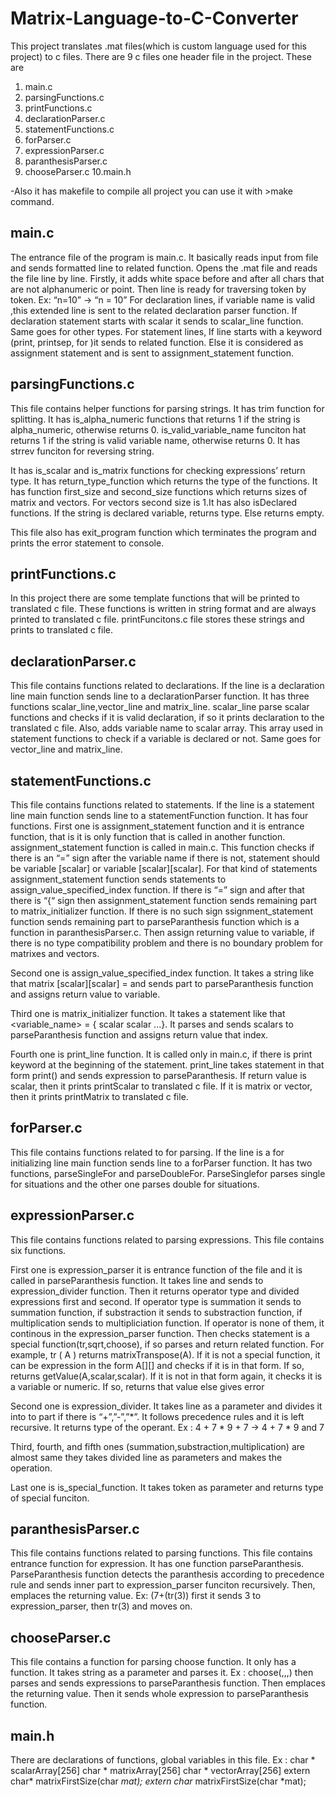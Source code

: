 # Matrix-Language-to-C-Converter
This project translates .mat files(which is custom language used for this project) to c files. There are 9 c files one header file in the project. These
are

1. main.c
2. parsingFunctions.c
3. printFunctions.c
4. declarationParser.c
5. statementFunctions.c
6. forParser.c
7. expressionParser.c
8. paranthesisParser.c
9. chooseParser.c
10.main.h

-Also it has makefile to compile all project you can use it with >make command.

## main.c

The entrance file of the program is main.c. It basically reads input from file and sends
formatted line to related function.
Opens the .mat file and reads the file line by line. Firstly, it adds white space before and after
all chars that are not alphanumeric or point. Then line is ready for traversing token by token.
Ex: “n=10” → “n = 10”
For declaration lines, if variable name is valid ,this extended line is sent to the related
declaration parser function. If declaration statement starts with scalar it sends to scalar_line
function. Same goes for other types.
For statement lines, If line starts with a keyword (print, printsep, for )it sends to related
function. Else it is considered as assignment statement and is sent to assignment_statement
function.

## parsingFunctions.c

This file contains helper functions for parsing strings. It has trim function for splitting. It
has is_alpha_numeric functions that returns 1 if the string is alpha_numeric, otherwise returns 0.
is_valid_variable_name funciton hat returns 1 if the string is valid variable name, otherwise returns 0. It has strrev funciton for reversing string.

It has is_scalar and is_matrix functions for checking expressions’ return type. It has
return_type_function which returns the type of the functions. It has function first_size and
second_size functions which returns sizes of matrix and vectors. For vectors second size is 1.It has
also isDeclared functions. If the string is declared variable, returns type. Else returns empty.

  This file also has exit_program function which terminates the program and prints the error
statement to console.

## printFunctions.c

In this project there are some template functions that will be printed to translated c file.
These functions is written in string format and are always printed to translated c file.
printFuncitons.c file stores these strings and prints to translated c file.

## declarationParser.c

This file contains functions related to declarations. If the line is a declaration line main
function sends line to a declarationParser function. It has three functions scalar_line,vector_line and
matrix_line. scalar_line parse scalar functions and checks if it is valid declaration, if so it prints
declaration to the translated c file. Also, adds variable name to scalar array. This array used in
statement functions to check if a variable is declared or not. Same goes for vector_line and
matrix_line.

## statementFunctions.c

This file contains functions related to statements. If the line is a statement line main function
sends line to a statementFunction function. It has four functions.
First one is assignment_statement function and it is entrance function, that is it is only
function that is called in another function. assignment_statement function is called in main.c. This
function checks if there is an “=” sign after the variable name if there is not, statement should be
variable [scalar] or variable [scalar][scalar]. For that kind of statements assignment_statement
function sends statements to assign_value_specified_index function. If there is “=” sign and after
that there is “{“ sign then assignment_statement function sends remaining part to matrix_initializer
function. If there is no such sign ssignment_statement function sends remaining part to
parseParanthesis function which is a function in paranthesisParser.c. Then assign returning value to
variable, if there is no type compatibility problem and there is no boundary problem for matrixes
and vectors.

Second one is assign_value_specified_index function. It takes a string like that matrix
[scalar][scalar] = <expression> and sends <expression> part to parseParanthesis function and
assigns return value to variable.

Third one is matrix_initializer function. It takes a statement like that <variable_name> =
{ scalar scalar ...}. It parses and sends scalars to parseParanthesis function and assigns return value
that index.

Fourth one is print_line function. It is called only in main.c, if there is print keyword at the
beginning of the statement. print_line takes statement in that form print(<expression>) and sends
expression to parseParanthesis. If return value is scalar, then it prints printScalar to translated c file.
If it is matrix or vector, then it prints printMatrix to translated c file.

## forParser.c
This file contains functions related to for parsing. If the line is a for initializing line main
function sends line to a forParser function. It has two functions, parseSingleFor and
parseDoubleFor. ParseSinglefor parses single for situations and the other one parses double for
situations.

## expressionParser.c

This file contains functions related to parsing expressions. This file contains six functions.

First one is expression_parser it is entrance function of the file and it is called in
parseParanthesis function. It takes line and sends to expression_divider function. Then it returns
operator type and divided expressions first and second. If operator type is summation it sends to
summation function, if substraction it sends to substraction function, if multiplication sends to
multipliciation function. If operator is none of them, it continous in the expression_parser function.
Then checks statement is a special function(tr,sqrt,choose), if so parses and return related function.
For example, tr ( A ) returns matrixTranspose(A). If it is not a special function, it can be expression
in the form A[][] and checks if it is in that form. If so, returns getValue(A,scalar,scalar). If it is not
in that form again, it checks it is a variable or numeric. If so, returns that value else gives error

Second one is expression_divider. It takes line as a parameter and divides it into to part if
there is “+”,”-”,”*”. It follows precedence rules and it is left recursive. It returns type of the
operant.
Ex : 4 + 7 * 9 + 7 → 4 + 7 * 9 and 7


Third, fourth, and fifth ones (summation,substraction,multiplication) are almost same they
takes divided line as parameters and makes the operation.

Last one is is_special_function. It takes token as parameter and returns type of special
funciton.

## paranthesisParser.c

This file contains functions related to parsing functions. This file contains entrance function
for expression. It has one function parseParanthesis. ParseParanthesis function detects the
paranthesis according to precedence rule and sends inner part to expression_parser funciton
recursively. Then, emplaces the returning value.
Ex: (7+(tr(3)) first it sends 3 to expression_parser, then tr(3) and moves on.

## chooseParser.c

This file contains a function for parsing choose function. It only has a function. It takes
string as a parameter and parses it.
Ex : choose(<expression>,<expression>,<expression>,<expression>) then parses and sends
expressions to parseParanthesis function. Then emplaces the returning value. Then it sends whole
expression to parseParanthesis function.

## main.h

There are declarations of functions, global variables in this file.
Ex : char * scalarArray[256]
char * matrixArray[256]
char * vectorArray[256]
extern char* matrixFirstSize(char *mat);
extern char* matrixFirstSize(char *mat);


